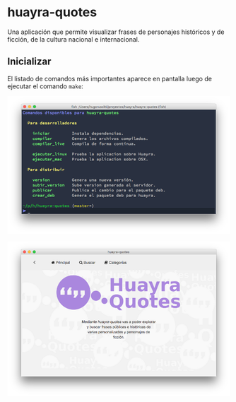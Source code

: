 huayra-quotes
=============

Una aplicación que permite visualizar frases de personajes
históricos y de ficción, de la cultura nacional e internacional.


Inicializar
-----------

El listado de comandos más importantes aparece en pantalla
luego de ejecutar el comando ``make``:

![](preview/comandos.png)

![](preview/preview.png)
